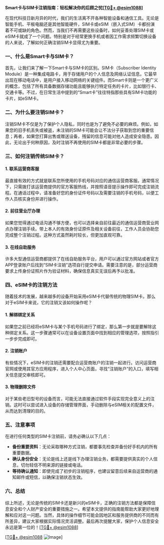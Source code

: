**Smart卡与SIM卡注销指南：轻松解决你的后顾之忧[[TG💪+ @esim1088](https://t.me/s/esim1088)]**

在现代科技日新月异的时代，我们的生活离不开各种智能设备和通信工具。无论是智能手机、平板电脑还是其他智能硬件，SIM卡或eSIM（嵌入式SIM）卡都扮演着不可或缺的角色。然而，当我们不再需要这些设备时，如何妥善处理SIM卡或eSIM卡就成了一个问题。特别是对于经常更换手机或者因工作需求频繁切换设备的人来说，了解如何正确注销SIM卡显得尤为重要。

### 一、什么是Smart卡与SIM卡？

首先，让我们来了解一下Smart卡与SIM卡的区别。SIM卡（Subscriber Identity Module）是一种集成电路卡，用于存储用户的个人信息及网络认证信息。它最早出现在移动电话中，是用户接入移动网络的关键组件。而Smart卡则是一个更广义的概念，包括了所有具备数据存储功能且能够执行特定任务的卡片，比如银行卡、交通卡等。不过，在日常生活中提到的“Smart卡”往往特指那些具有SIM卡功能的卡片，如eSIM卡。

### 二、为什么要注销SIM卡？

注销SIM卡不仅是为了保护个人隐私，同时也是为了避免不必要的麻烦。例如，如果您的旧手机丢失或被盗，未注销的SIM卡可能会让不法分子获取到您的重要信息；再者，如果您打算出售或赠送设备，残留的信息可能对他人造成安全隐患。因此，无论出于何种原因，及时注销不再使用的SIM卡都是非常必要的步骤。

### 三、如何注销传统SIM卡？

#### 1. 联系运营商客服

最直接有效的方式就是联系您所使用的手机号码对应的通信运营商客服。通常情况下，只需拨打该运营商提供的官方客服热线，并按照语音提示操作即可完成注销流程。在通话过程中，请准备好您的身份证件号码以及需要注销的手机号码，以便工作人员核实身份并进行操作。

#### 2. 前往营业厅办理

如果您觉得通过电话沟通不够方便，也可以选择亲自前往最近的通信运营商营业网点办理注销手续。带上本人的有效身份证原件及相关设备前往，工作人员会协助您完成整个注销过程。这种方式虽然耗时较长，但更加直观可靠。

#### 3. 在线自助服务

许多大型通信运营商都提供了在线自助服务平台，用户可以通过官方网站或者官方APP登录账户后找到“SIM卡注销”选项自行提交申请。需要注意的是，部分运营商要求上传身份证照片作为验证材料，确保信息真实无误后再予以批准。

### 四、eSIM卡的注销方法

随着技术的发展，越来越多的设备开始采用eSIM卡代替传统的物理SIM卡。那么对于eSIM卡来说，它的注销又该如何操作呢？

#### 1. 解绑绑定关系

如果您之前已经将eSIM卡与某个手机号码进行了绑定，那么第一步就是要解除这种绑定关系。这一步骤通常可以在设备设置页面中找到相应的管理选项，按照指引一步步完成即可。

#### 2. 注销账户

有些情况下，eSIM卡的注销还需要配合运营商账户的注销一起进行。访问运营商官网或使用其官方应用程序，进入个人中心页面，寻找“注销账户”的入口，填写相关信息提交审核即可。

#### 3. 物理删除文件

对于某些老旧型号的设备而言，可能无法直接通过软件手段实现完全意义上的注销。这时可以尝试进入设备的存储管理界面，手动删除与eSIM相关的配置文件，从而达到清理的目的。

### 五、注意事项

在进行任何类型的SIM卡注销前，请务必确认以下几点：

- **备份重要资料**：无论采取哪种方式注销，都要事先检查并备份好手机内的所有重要数据。
- **确认身份安全**：无论是线上还是线下办理注销业务，都需要提供真实的个人信息，切勿轻信不明来源的链接或电话。
- **等待确认通知**：即使完成了初步的注销程序，也建议留意后续来自运营商的通知邮件或短信，以确保注销状态生效。

### 六、总结

综上所述，无论是传统的SIM卡还是新兴的eSIM卡，正确的注销方法都是保障信息安全和个人财产安全的重要措施之一。希望本文提供的指南能帮助大家更好地理解和应对这一问题。当然，具体的操作细节可能会因地区和服务提供商的不同而有所差异，建议大家根据实际情况灵活调整。最后再次提醒大家，保护个人信息安全永远是第一位的！[[TG💪+ @esim1088](https://t.me/s/esim1088)]

[[TG💪+ @esim1088](https://t.me/s/esim1088) ![Image](https://i.postimg.cc/4NQfJmqS/Snipaste-2025-05-13-00-14-12.png)]